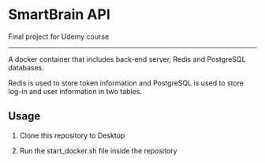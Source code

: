 # SmartBrain API
Final project for Udemy course

------

A docker container that includes back-end server, Redis and PostgreSQL databases.

Redis is used to store token information and PostgreSQL is used to store log-in and user information in two tables.

## Usage

1. Clone this repository to Desktop

2. Run the start_docker.sh file inside the repository

